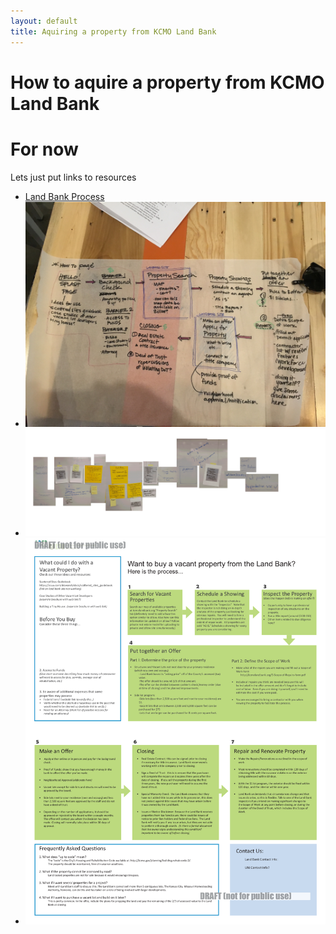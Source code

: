 ```yaml
---
layout: default
title: Aquiring a property from KCMO Land Bank
---
```


# How to aquire a property from KCMO Land Bank

# For now
Lets just put links to resources

* [Land Bank Process](/assets/land-bank-process.html)
* ![Land Bank Process Map](/assets/Land-Bank-ProcessMap.jpg)
* ![White Board](/assets/v2v-20160413-whiteboard-mozaic.gif)
* ![Ashley Process](/assets/v2v-ashley-lb.png)
